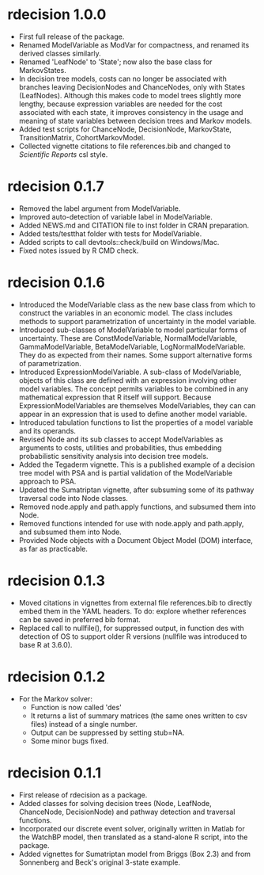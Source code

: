 # rdecision 1.0.0

* First full release of the package.
* Renamed ModelVariable as ModVar for compactness, and renamed its derived
  classes similarly.
* Renamed 'LeafNode' to 'State'; now also the base class for MarkovStates.
* In decision tree models, costs can no longer be associated with branches 
  leaving DecisionNodes and ChanceNodes, only with States (LeafNodes). Although
  this makes code to model trees slightly more lengthy, because expression
  variables are needed for the cost associated with each state, it improves
  consistency in the usage and meaning of state variables between decision
  trees and Markov models.
* Added test scripts for ChanceNode, DecisionNode, MarkovState, 
  TransitionMatrix, CohortMarkovModel.
* Collected vignette citations to file references.bib and changed 
  to *Scientific Reports* csl style.

# rdecision 0.1.7

* Removed the label argument from ModelVariable. 
* Improved auto-detection of variable label in ModelVariable.
* Added NEWS.md and CITATION file to inst folder in CRAN preparation.
* Added tests/testthat folder with tests for ModelVariable.
* Added scripts to call devtools::check/build on Windows/Mac.
* Fixed notes issued by R CMD check.

# rdecision 0.1.6

* Introduced the ModelVariable class as the new base class from which to 
  construct the variables in an economic model. The class includes
  methods to support parametrization of uncertainty in the model variable.
* Introduced sub-classes of ModelVariable to model particular forms
  of uncertainty. These are ConstModelVariable, NormalModelVariable,
  GammaModelVariable, BetaModelVariable, LogNormalModelVariable. They
  do as expected from their names. Some support alternative forms
  of parametrization.
* Introduced ExpressionModelVariable. A sub-class of ModelVariable, objects
  of this class are defined with an expression involving other model 
  variables. The concept permits variables to be combined in any mathematical
  expression that R itself will support. Because ExpressionModelVariables are
  themselves ModelVariables, they can can appear in an expression that 
  is used to define another model variable.
* Introduced tabulation functions to list the properties of a model variable
  and its operands.
* Revised Node and its sub classes to accept ModelVariables as arguments
  to costs, utilities and probabilities, thus embedding probabilistic
  sensitivity analysis into decision tree models.
* Added the Tegaderm vignette. This is a published example of a decision tree
  model with PSA and is partial validation of the ModelVariable approach
  to PSA.
* Updated the Sumatriptan vignette, after subsuming some of its pathway
  traversal code into Node classes.
* Removed node.apply and path.apply functions, and subsumed them into Node.
* Removed functions intended for use with node.apply and path.apply, and
  subsumed them into Node.
* Provided Node objects with a Document Object Model (DOM) interface, as
  far as practicable.
  
# rdecision 0.1.3

* Moved citations in vignettes from external file references.bib to directly
  embed them in the YAML headers. To do: explore whether references can be
  saved in preferred bib format.
* Replaced call to nullfile(), for suppressed output, in function des with
  detection of OS to support older R versions (nullfile was introduced to
  base R at 3.6.0).

# rdecision 0.1.2

* For the Markov solver:
    * Function is now called 'des'
    * It returns a list of summary matrices (the same ones written to csv files) 
      instead of a single number.
    * Output can be suppressed by setting stub=NA.
    * Some minor bugs fixed.
    
# rdecision 0.1.1

* First release of rdecision as a package.
* Added classes for solving decision trees (Node, LeafNode, ChanceNode,
  DecisionNode) and pathway detection and traversal functions.
* Incorporated our discrete event solver, originally written in Matlab
  for the WatchBP model, then translated as a stand-alone R script, into
  the package.
* Added vignettes for Sumatriptan model from Briggs (Box 2.3) and
  from Sonnenberg and Beck's original 3-state example.
